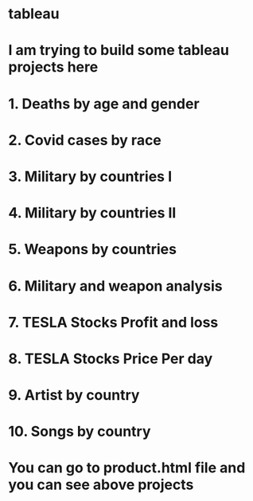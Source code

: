 # tableau
# I am trying to build some tableau projects here
# 1. Deaths by age and gender
# 2. Covid cases by race
# 3. Military by countries I
# 4. Military by countries II
# 5. Weapons by countries
# 6. Military and weapon analysis
# 7. TESLA Stocks Profit and loss
# 8. TESLA Stocks Price Per day
# 9. Artist by country
# 10. Songs by country

# You can go to  product.html file and you can see above projects 
